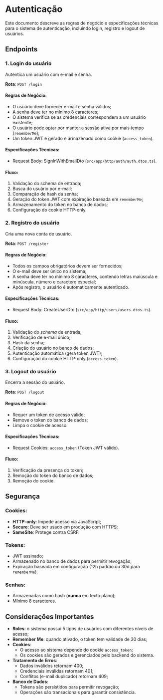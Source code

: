 # Autenticação

Este documento descreve as regras de negócio e especificações técnicas para o sistema de autenticação, incluindo login, registro e logout de usuários.

## Endpoints

### 1. Login do usuário

Autentica um usuário com e-mail e senha.

**Rota**: `POST /login`

#### Regras de Negócio:

- O usuário deve fornecer e-mail e senha válidos;
- A senha deve ter no mínimo 8 caracteres;
- O sistema verifica se as credenciais correspondem a um usuário existente;
- O usuário pode optar por manter a sessão ativa por mais tempo (`rememberMe`);
- Um token JWT é gerado e armazenado como cookie (`access_token`).

#### Especificações Técnicas:

- Request Body: SignInWithEmailDto (`src/app/http/auth/auth.dtos.ts`).

#### Fluxo:

1. Validação do schema de entrada;
2. Busca do usuário por e-mail;
3. Comparação de hash da senha;
4. Geração do token JWT com expiração baseada em `rememberMe`;
5. Armazenamento do token no banco de dados;
6. Configuração do cookie HTTP-only.

### 2. Registro do usuário

Cria uma nova conta de usuário.

**Rota**: `POST /register`

#### Regras de Negócio:

- Todos os campos obrigatórios devem ser fornecidos;
- O e-mail deve ser único no sistema;
- A senha deve ter no mínimo 8 caracteres, contendo letras maiúscula e minúscula, número e caractere especial;
- Após registro, o usuário é automaticamente autenticado.

#### Especificações Técnicas:

- Request Body: CreateUserDto (`src/app/http/users/users.dtos.ts`).

#### Fluxo:

1. Validação do _schema_ de entrada;
2. Verificação de e-mail único;
3. Hash da senha;
4. Criação do usuário no banco de dados;
5. Autenticação automática (gera token JWT);
6. Configuração do cookie HTTP-only (`access_token`).

### 3. Logout do usuário

 Encerra a sessão do usuário.

**Rota**: `POST /logout`

#### Regras de Negócio:

- Requer um token de acesso válido;
- Remove o token do banco de dados;
- Limpa o cookie de acesso.

#### Especificações Técnicas:

- Request Cookies: `access_token` (Token JWT válido).

#### Fluxo:

1. Verificação da presença do token;
2. Remoção do token do banco de dados;
3. Remoção do cookie.

## Segurança

### Cookies:

- **HTTP-only**: Impede acesso via JavaScript;
- **Secure**: Deve ser usado em produção com HTTPS;
- **SameSite**: Protege contra CSRF.

### Tokens:

- JWT assinado;
- Armazenado no banco de dados para permitir revogação;
- Expiração baseada em configuração (12h padrão ou 30d para `rememberMe`).

### Senhas:

- Armazenadas como hash (**nunca** em texto plano);
- Mínimo 8 caracteres.

## Considerações Importantes

- **Roles**: o sistema possui 5 tipos de usuários com diferentes níveis de acesso;
- **Remember Me**: quando ativado, o token tem validade de 30 dias;
- **Cookies**:
  - O acesso ao sistema depende do cookie `access_token`;
  - Os cookies são gerados e gerenciados pelo backend do sistema.
- **Tratamento de Erros**:
  - Dados inválidos retornam 400;
  - Credenciais inválidas retornam 401;
  - Conflitos (e-mail duplicado) retornam 409;
- **Banco de Dados**:
  - Tokens são persistidos para permitir revogação;
  - Operações são transacionais para garantir consistência.